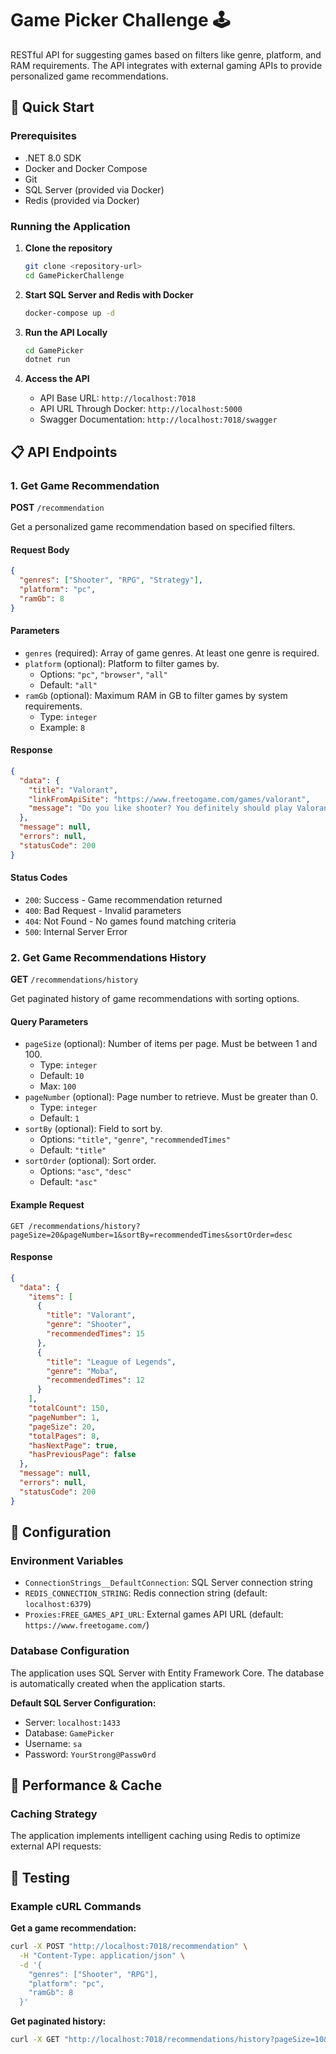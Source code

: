 # Game Picker Challenge 🕹️

RESTful API for suggesting games based on filters like genre, platform, and RAM requirements. The API integrates with external gaming APIs to provide personalized game recommendations.

## 🚀 Quick Start

### Prerequisites
- .NET 8.0 SDK
- Docker and Docker Compose
- Git
- SQL Server (provided via Docker)
- Redis (provided via Docker)

### Running the Application

1. **Clone the repository**
   ```bash
   git clone <repository-url>
   cd GamePickerChallenge
   ```

2. **Start SQL Server and Redis with Docker**
   ```bash
   docker-compose up -d
   ```

3. **Run the API Locally**
   ```bash
   cd GamePicker
   dotnet run
   ```

4. **Access the API**
   - API Base URL: `http://localhost:7018`
   - API URL Through Docker: `http://localhost:5000`
   - Swagger Documentation: `http://localhost:7018/swagger`

## 📋 API Endpoints

### 1. Get Game Recommendation
**POST** `/recommendation`

Get a personalized game recommendation based on specified filters.

#### Request Body
```json
{
  "genres": ["Shooter", "RPG", "Strategy"],
  "platform": "pc",
  "ramGb": 8
}
```

#### Parameters
- `genres` (required): Array of game genres. At least one genre is required.
- `platform` (optional): Platform to filter games by.
  - Options: `"pc"`, `"browser"`, `"all"`
  - Default: `"all"`
- `ramGb` (optional): Maximum RAM in GB to filter games by system requirements.
  - Type: `integer`
  - Example: `8`

#### Response
```json
{
  "data": {
    "title": "Valorant",
    "linkFromApiSite": "https://www.freetogame.com/games/valorant",
    "message": "Do you like shooter? You definitely should play Valorant!"
  },
  "message": null,
  "errors": null,
  "statusCode": 200
}
```

#### Status Codes
- `200`: Success - Game recommendation returned
- `400`: Bad Request - Invalid parameters
- `404`: Not Found - No games found matching criteria
- `500`: Internal Server Error

### 2. Get Game Recommendations History
**GET** `/recommendations/history`

Get paginated history of game recommendations with sorting options.

#### Query Parameters
- `pageSize` (optional): Number of items per page. Must be between 1 and 100.
  - Type: `integer`
  - Default: `10`
  - Max: `100`
- `pageNumber` (optional): Page number to retrieve. Must be greater than 0.
  - Type: `integer`
  - Default: `1`
- `sortBy` (optional): Field to sort by.
  - Options: `"title"`, `"genre"`, `"recommendedTimes"`
  - Default: `"title"`
- `sortOrder` (optional): Sort order.
  - Options: `"asc"`, `"desc"`
  - Default: `"asc"`

#### Example Request
```
GET /recommendations/history?pageSize=20&pageNumber=1&sortBy=recommendedTimes&sortOrder=desc
```

#### Response
```json
{
  "data": {
    "items": [
      {
        "title": "Valorant",
        "genre": "Shooter",
        "recommendedTimes": 15
      },
      {
        "title": "League of Legends",
        "genre": "Moba",
        "recommendedTimes": 12
      }
    ],
    "totalCount": 150,
    "pageNumber": 1,
    "pageSize": 20,
    "totalPages": 8,
    "hasNextPage": true,
    "hasPreviousPage": false
  },
  "message": null,
  "errors": null,
  "statusCode": 200
}
```

## 🔧 Configuration

### Environment Variables
- `ConnectionStrings__DefaultConnection`: SQL Server connection string
- `REDIS_CONNECTION_STRING`: Redis connection string (default: `localhost:6379`)
- `Proxies:FREE_GAMES_API_URL`: External games API URL (default: `https://www.freetogame.com/`)

### Database Configuration
The application uses SQL Server with Entity Framework Core. The database is automatically created when the application starts.

**Default SQL Server Configuration:**
- Server: `localhost:1433`
- Database: `GamePicker`
- Username: `sa`
- Password: `YourStrong@Passw0rd`

## 🚀 Performance & Cache

### Caching Strategy
The application implements intelligent caching using Redis to optimize external API requests:

## 🧪 Testing

### Example cURL Commands

**Get a game recommendation:**
```bash
curl -X POST "http://localhost:7018/recommendation" \
  -H "Content-Type: application/json" \
  -d '{
    "genres": ["Shooter", "RPG"],
    "platform": "pc",
    "ramGb": 8
  }'
```

**Get paginated history:**
```bash
curl -X GET "http://localhost:7018/recommendations/history?pageSize=10&pageNumber=1&sortBy=recommendedTimes&sortOrder=desc"
```
